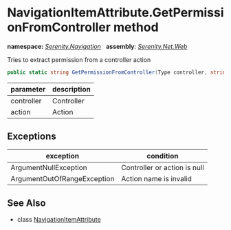 # NavigationItemAttribute.GetPermissionFromController method
**namespace:** *[Serenity.Navigation](../../README.md#serenity.navigation-namespace)*   **assembly**: *[Serenity.Net.Web](../../README.md)*

Tries to extract permission from a controller action

```csharp
public static string GetPermissionFromController(Type controller, string action)
```

| parameter | description |
| --- | --- |
| controller | Controller |
| action | Action |

## Exceptions

| exception | condition |
| --- | --- |
| ArgumentNullException | Controller or action is null |
| ArgumentOutOfRangeException | Action name is invalid |

## See Also

* class [NavigationItemAttribute](../NavigationItemAttribute.md)